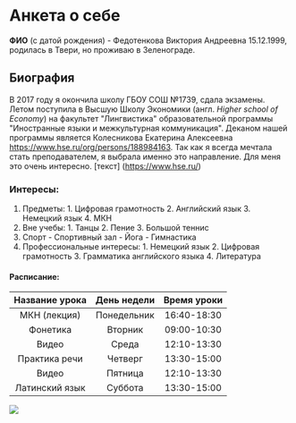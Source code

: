 # Анкета о себе
**ФИО** (с датой рождения) - Федотенкова Виктория Андреевна 15.12.1999, родилась в Твери, но проживаю в Зеленограде.
## **Биография**
В 2017 году я окончила школу ГБОУ СОШ №1739, сдала экзамены. Летом поступила в Высшую Школу Экономики (англ. *Higher school of Economy*) на факультет "Лингвистика" образовательной программы "Иностранные языки и межкультурная коммуникация". Деканом нашей программы является Колесникова Екатерина Алексеевна <https://www.hse.ru/org/persons/188984163>. Так как я всегда мечтала стать преподавателем, я выбрала именно это направление. Для меня это очень интересно. 
[текст] (https://www.hse.ru/)
### Интересы:
  1. Предметы:
    1. Цифровая грамотность
    2. Английский язык
    3. Немецкий язык
    4. МКН
  2. Вне учебы:
    1. Танцы
    2. Пение
    3. Большой теннис 
  3. Спорт 
    - Спортивный зал 
    - Йога 
    - Гимнастика 
  4. Профессиональные интересы:
    1. Немецкий язык
    2. Цифровая грамотность 
    3. Грамматика английского языка
    4. Литература 
    
#### Расписание:
  Название урока|День недели|Время уроки 
  :---:|:---:|:---:
  МКН (лекция) |Понедельник| 16:40-18:30
  Фонетика|Вторник|09:00-10:30
  Видео|Среда|12:10-13:30
  Практика речи|Четверг|13:30-15:00
  Видео|Пятница|12:10-13:30
  Латинский язык|Суббота|13:30-15:00
   
   ![](https://upload.wikimedia.org/wikipedia/commons/4/48/Markdown-mark.svg)
